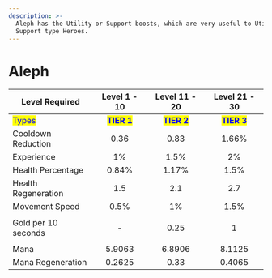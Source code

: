 ```yaml
---
description: >-
  Aleph has the Utility or Support boosts, which are very useful to Utility or
  Support type Heroes.
---
```


# Aleph

| Level Required                         |                 Level 1 - 10                |                Level 11 - 20                |                Level 21 - 30                |
| -------------------------------------- | :-----------------------------------------: | :-----------------------------------------: | :-----------------------------------------: |
| <mark style="color:blue;">Types</mark> | <mark style="color:blue;">**TIER 1**</mark> | <mark style="color:blue;">**TIER 2**</mark> | <mark style="color:blue;">**TIER 3**</mark> |
| Cooldown Reduction                     |                     0.36                    |                     0.83                    |                    1.66%                    |
| Experience                             |                      1%                     |                     1.5%                    |                      2%                     |
| Health Percentage                      |                    0.84%                    |                    1.17%                    |                     1.5%                    |
| Health Regeneration                    |                     1.5                     |                     2.1                     |                     2.7                     |
| Movement Speed                         |                     0.5%                    |                      1%                     |                     1.5%                    |
| Gold per 10 seconds                    |               <p></p><p>-</p>               |                     0.25                    |                      1                      |
| Mana                                   |                    5.9063                   |                    6.8906                   |                    8.1125                   |
| Mana Regeneration                      |                    0.2625                   |                     0.33                    |                    0.4065                   |
